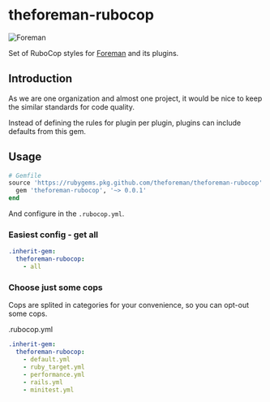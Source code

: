 # theforeman-rubocop

![Foreman](https://raw.githubusercontent.com/theforeman/foreman-graphics/master/logo/foreman_medium.png)

Set of RuboCop styles for [Foreman](https://theforeman.org) and its plugins.

## Introduction

As we are one organization and almost one project, it would be nice to keep the similar standards for code quality.

Instead of defining the rules for plugin per plugin, plugins can include defaults from this gem.

## Usage

```ruby
# Gemfile
source 'https://rubygems.pkg.github.com/theforeman/theforeman-rubocop' do
  gem 'theforeman-rubocop', '~> 0.0.1'
end
```

And configure in the `.rubocop.yml`.

### Easiest config - get all

```yaml
.inherit-gem:
  theforeman-rubocop:
    - all
```

### Choose just some cops

Cops are splited in categories for your convenience, so you can opt-out some cops.

 .rubocop.yml
```yaml
.inherit-gem:
  theforeman-rubocop:
    - default.yml
    - ruby_target.yml
    - performance.yml
    - rails.yml
    - minitest.yml
```

